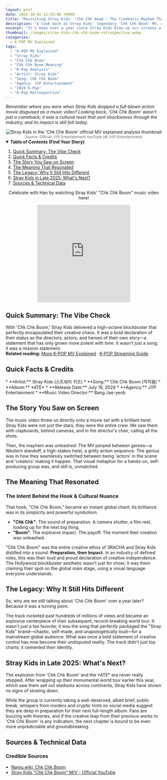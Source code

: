```yaml
---
layout: post
date: 2025-10-02 12:55:00 +0900
title: "Revisiting Stray Kids' 'Chk Chk Boom': The Cinematic Mayhem That Defined an Era"
description: "A look back at Stray Kids' legendary 'Chk Chk Boom' MV, analyzing its lasting impact, cinematic genius, and its pivotal role in their global takeover."
excerpt: "It's been over a year since Stray Kids blew up our screens with 'Chk Chk Boom'. We're revisiting the iconic MV to break down why it was more than a comeback—it was a statement that still echoes today."
thumbnail: /images/stray-kids-chk-chk-boom-retrospective.webp
categories:
  - K-POP MV Explained
tags:
  - "K-POP MV Explained"
  - "Stray Kids"
  - "Chk Chk Boom"
  - "Chk Chk Boom Meaning"
  - "K-Pop Analysis"
  - "Artist: Stray Kids"
  - "Song: Chk Chk Boom"
  - "Agency: JYP Entertainment"
  - "2024 K-Pop"
  - "K-Pop Retrospective"
---
```


<p>
<em>Remember where you were when Stray Kids dropped a full-blown action movie disguised as a music video? Looking back, 'Chk Chk Boom' wasn't just a comeback; it was a cultural reset that sent shockwaves through the industry, and its impact is still felt today.</em>
</p>

<div align="center">
<img src="/images/stray-kids-chk-chk-boom-retrospective.webp" alt="Stray Kids in the 'Chk Chk Boom' official MV explained analysis thumbnail" />
<br>
<span style="font-size:12px;color:#666;">Source: Official JYP Entertainment YouTube (© JYP Entertainment)</span>
</div>

<details open>
<summary><strong>Table of Contents (Find Your Story)</strong></summary>
<ol>
<li><a href="#tldr">Quick Summary: The Vibe Check</a></li>
<li><a href="#quick-facts">Quick Facts & Credits</a></li>
<li><a href="#story-on-screen">The Story You Saw on Screen</a></li>
<li><a href="#lyrics-meaning">The Meaning That Resonated</a></li>
<li><a href="#legacy">The Legacy: Why It Still Hits Different</a></li>
<li><a href="#latest-news">Stray Kids in Late 2025: What's Next?</a></li>
<li><a href="#sources">Sources & Technical Data</a></li>
</ol>
</details>

<div style="text-align: center;">
<p>Celebrate with Han by watching Stray Kids' "Chk Chk Boom" music video here!</p>
<iframe allowfullscreen="" frameborder="0" height="315" src="https://www.youtube.com/embed/V0y_33-l5IA"></iframe>
</div>

<a name="tldr"></a>
<h2>Quick Summary: The Vibe Check</h2>
With 'Chk Chk Boom,' Stray Kids delivered a high-octane blockbuster that perfectly encapsulated their creative chaos. It was a bold declaration of their status as the directors, actors, and heroes of their own story—a statement that has only grown more potent with time. It wasn't just a song; it was a mission statement.

<div class="related-reading-box">
<strong>Related reading:</strong> <a href="/search/label/MV%20Explained">More K-POP MV Explained</a> · <a href="/search/label/Streaming%20Guide">K-POP Streaming Guide</a>
</div>

<a name="quick-facts"></a>
<h2>Quick Facts & Credits</h2>
* **Artist:** Stray Kids (스트레이 키즈)
* **Song:** Chk Chk Boom (칙칙붐)
* **Album:** *ATE*
* **Release Date:** July 19, 2024
* **Agency:** JYP Entertainment
* **Music Video Director:** Bang Jae-yeob

<a name="story-on-screen"></a>
<h2>The Story You Saw on Screen</h2>
The music video threw us directly onto a movie set with a brilliant twist: Stray Kids were not just the stars; they were the entire crew. We saw them with clapboards, behind cameras, and in the director's chair, calling all the shots.

Then, the mayhem was unleashed. The MV jumped between genres—a Western standoff, a high-stakes heist, a gritty action sequence. The genius was in how they seamlessly switched between being 'actors' in the scene and 'creators' making it happen. That visual metaphor for a hands-on, self-producing group was, and still is, unmatched.

<a name="lyrics-meaning"></a>
<h2>The Meaning That Resonated</h2>
<h3>The Intent Behind the Hook & Cultural Nuance</h3>
That hook, "Chk Chk Boom," became an instant global chant. Its brilliance was in its simplicity and powerful symbolism.

* **"Chk Chk"**: The sound of preparation. A camera shutter, a film reel, loading up for the next big thing.
* **"Boom"**: The explosive impact. The payoff. The moment their creation was unleashed.

"Chk Chk Boom" was the entire creative ethos of 3RACHA and Stray Kids distilled into a sound: **Preparation, then Impact.** In an industry of defined roles, this was their loud and proud declaration of creative independence. The Hollywood blockbuster aesthetic wasn't just for show; it was them claiming their spot on the global main stage, using a visual language everyone understands.

<a name="legacy"></a>
<h2>The Legacy: Why It Still Hits Different</h2>
So, why are we still talking about 'Chk Chk Boom' over a year later? Because it was a turning point.

The track rocketed past hundreds of millions of views and became an explosive centerpiece of their subsequent, record-breaking world tour. It wasn't just a fan favorite; it was the song that perfectly packaged the "Stray Kids" brand—chaotic, self-made, and unapologetically loud—for a mainstream global audience. What was once a bold statement of creative control has now become their undisputed reality. The track didn't just top charts; it cemented their identity.

<a name="latest-news"></a>
<h2>Stray Kids in Late 2025: What's Next?</h2>
The explosion from 'Chk Chk Boom' and the *ATE* era never really stopped. After wrapping up their monumental world tour earlier this year, which saw them sell out stadiums across continents, Stray Kids have shown no signs of slowing down.

While the group is currently taking a well-deserved, albeit brief, public break, whispers from insiders and cryptic hints on social media suggest they are deep in preparation for their next full-length album. Fans are buzzing with theories, and if the creative leap from their previous works to 'Chk Chk Boom' is any indication, the next chapter is bound to be even more unpredictable and groundbreaking.

<a name="sources"></a>
<h2>Sources & Technical Data</h2>
<h3>Credible Sources</h3>
<ul style="padding-left:18px; margin:0 0 12px;">
<li><a href="https://namu.wiki/w/Chk%20Chk%20Boom" rel="nofollow noopener" target="_blank">Namu.wiki: Chk Chk Boom</a></li>
<li><a href="https://www.youtube.com/watch?v=V0y_33-l5IA" rel="nofollow noopener" target="_blank">Stray Kids "Chk Chk Boom" M/V - Official YouTube</a></li>
</ul>

<script type="application/ld+json">
{
"@context": "https://schema.org",
"@type": "MusicVideoObject",
"name": "Revisiting Stray Kids' 'Chk Chk Boom': The Cinematic Mayhem That Defined an Era",
"description": "A look back at Stray Kids' legendary 'Chk Chk Boom' MV, analyzing its lasting impact, cinematic genius, and its pivotal role in their global takeover.",
"byArtist": {
"@type": "MusicGroup",
"name": "Stray Kids"
},
"uploadDate": "2024-07-19T00:00:00Z",
"thumbnailUrl": "https://[your-site-url]/images/stray-kids-chk-chk-boom-retrospective.webp",
"embedUrl": "https://www.youtube.com/embed/V0y_33-l5IA",
"publisher": {
"@type": "Organization",
"name": "JYP Entertainment"
}
}
</script>
